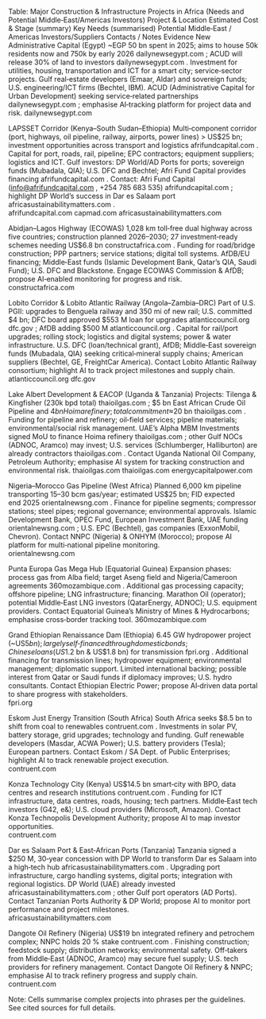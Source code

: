Table: Major Construction & Infrastructure Projects in Africa (Needs and Potential Middle‑East/Americas Investors)
Project & Location	Estimated Cost & Stage (summary)	Key Needs (summarised)	Potential Middle‑East / Americas Investors/Suppliers	Contacts / Notes	Evidence
New Administrative Capital (Egypt)	~EGP 50 bn spent in 2025; aims to house 50k residents now and 750k by early 2026
dailynewsegypt.com
; ACUD will release 30% of land to investors
dailynewsegypt.com
.	Investment for utilities, housing, transportation and ICT for a smart city; service‑sector projects.	Gulf real‑estate developers (Emaar, Aldar) and sovereign funds; U.S. engineering/ICT firms (Bechtel, IBM).	ACUD (Administrative Capital for Urban Development) seeking service‑related partnerships
dailynewsegypt.com
; emphasise AI‑tracking platform for project data and risk.	
dailynewsegypt.com

LAPSSET Corridor (Kenya–South Sudan–Ethiopia)	Multi‑component corridor (port, highways, oil pipeline, railway, airports, power lines) > US$25 bn; investment opportunities across transport and logistics
afrifundcapital.com
.	Capital for port, roads, rail, pipeline; EPC contractors; equipment suppliers; logistics and ICT.	Gulf investors: DP World/AD Ports for ports; sovereign funds (Mubadala, QIA); U.S. DFC and Bechtel; Afri Fund Capital provides financing
afrifundcapital.com
.	Contact: Afri Fund Capital (info@afrifundcapital.com
, +254 785 683 535)
afrifundcapital.com
; highlight DP World’s success in Dar es Salaam port
africasustainabilitymatters.com
.	
afrifundcapital.com
capmad.com
africasustainabilitymatters.com

Abidjan–Lagos Highway (ECOWAS)	1,028 km toll‑free dual highway across five countries; construction planned 2026–2030; 27 investment‑ready schemes needing US$6.8 bn
constructafrica.com
.	Funding for road/bridge construction; PPP partners; service stations; digital toll systems.	AfDB/EU financing; Middle‑East funds (Islamic Development Bank, Qatar’s QIA, Saudi Fund); U.S. DFC and Blackstone.	Engage ECOWAS Commission & AfDB; propose AI‑enabled monitoring for progress and risk.	
constructafrica.com

Lobito Corridor & Lobito Atlantic Railway (Angola–Zambia–DRC)	Part of U.S. PGII: upgrades to Benguela railway and 350 mi of new rail; U.S. committed $4 bn; DFC board approved $553 M loan for upgrades
atlanticcouncil.org
dfc.gov
; AfDB adding $500 M
atlanticcouncil.org
.	Capital for rail/port upgrades; rolling stock; logistics and digital systems; power & water infrastructure.	U.S. DFC (loan/technical grant), AfDB; Middle‑East sovereign funds (Mubadala, QIA) seeking critical‑mineral supply chains; American suppliers (Bechtel, GE, FreightCar America).	Contact Lobito Atlantic Railway consortium; highlight AI to track project milestones and supply chain.	
atlanticcouncil.org
dfc.gov

Lake Albert Development & EACOP (Uganda & Tanzania)	Projects: Tilenga & Kingfisher (230k bpd total)
thaioilgas.com
; $5 bn East African Crude Oil Pipeline and $4 bn Hoima refinery; total commitment ≈$20 bn
thaioilgas.com
.	Funding for pipeline and refinery; oil‑field services; pipeline materials; environmental/social risk management.	UAE’s Alpha MBM Investments signed MoU to finance Hoima refinery
thaioilgas.com
; other Gulf NOCs (ADNOC, Aramco) may invest; U.S. services (Schlumberger, Halliburton) are already contractors
thaioilgas.com
.	Contact Uganda National Oil Company, Petroleum Authority; emphasise AI system for tracking construction and environmental risk.	
thaioilgas.com
thaioilgas.com
energycapitalpower.com

Nigeria–Morocco Gas Pipeline (West Africa)	Planned 6,000 km pipeline transporting 15–30 bcm gas/year; estimated US$25 bn; FID expected end 2025
orientalnewsng.com
.	Finance for pipeline segments; compressor stations; steel pipes; regional governance; environmental approvals.	Islamic Development Bank, OPEC Fund, European Investment Bank, UAE funding
orientalnewsng.com
; U.S. EPC (Bechtel), gas companies (ExxonMobil, Chevron).	Contact NNPC (Nigeria) & ONHYM (Morocco); propose AI platform for multi‑national pipeline monitoring.	
orientalnewsng.com

Punta Europa Gas Mega Hub (Equatorial Guinea)	Expansion phases: process gas from Alba field; target Aseng field and Nigeria/Cameroon agreements
360mozambique.com
.	Additional gas processing capacity; offshore pipeline; LNG infrastructure; financing.	Marathon Oil (operator); potential Middle‑East LNG investors (QatarEnergy, ADNOC); U.S. equipment providers.	Contact Equatorial Guinea’s Ministry of Mines & Hydrocarbons; emphasise cross‑border tracking tool.	
360mozambique.com

Grand Ethiopian Renaissance Dam (Ethiopia)	6.45 GW hydropower project (~US$5 bn); largely self‑financed through domestic bonds; Chinese loans (US$1.2 bn & US$1.8 bn) for transmission
fpri.org
.	Additional financing for transmission lines; hydropower equipment; environmental management; diplomatic support.	Limited international backing; possible interest from Qatar or Saudi funds if diplomacy improves; U.S. hydro consultants.	Contact Ethiopian Electric Power; propose AI‑driven data portal to share progress with stakeholders.	
fpri.org

Eskom Just Energy Transition (South Africa)	South Africa seeks $8.5 bn to shift from coal to renewables
contruent.com
.	Investments in solar PV, battery storage, grid upgrades; technology and funding.	Gulf renewable developers (Masdar, ACWA Power); U.S. battery providers (Tesla); European partners.	Contact Eskom / SA Dept. of Public Enterprises; highlight AI to track renewable project execution.	
contruent.com

Konza Technology City (Kenya)	US$14.5 bn smart‑city with BPO, data centres and research institutions
contruent.com
.	Funding for ICT infrastructure, data centres, roads, housing; tech partners.	Middle‑East tech investors (G42, e&); U.S. cloud providers (Microsoft, Amazon).	Contact Konza Technopolis Development Authority; propose AI to map investor opportunities.	
contruent.com

Dar es Salaam Port & East‑African Ports (Tanzania)	Tanzania signed a $250 M, 30‑year concession with DP World to transform Dar es Salaam into a high‑tech hub
africasustainabilitymatters.com
.	Upgrading port infrastructure, cargo handling systems, digital ports; integration with regional logistics.	DP World (UAE) already invested
africasustainabilitymatters.com
; other Gulf port operators (AD Ports).	Contact Tanzanian Ports Authority & DP World; propose AI to monitor port performance and project milestones.	
africasustainabilitymatters.com

Dangote Oil Refinery (Nigeria)	US$19 bn integrated refinery and petrochem complex; NNPC holds 20 % stake
contruent.com
.	Finishing construction; feedstock supply; distribution networks; environmental safety.	Off‑takers from Middle‑East (ADNOC, Aramco) may secure fuel supply; U.S. tech providers for refinery management.	Contact Dangote Oil Refinery & NNPC; emphasise AI to track refinery progress and supply chain.	
contruent.com

Note: Cells summarise complex projects into phrases per the guidelines. See cited sources for full details.